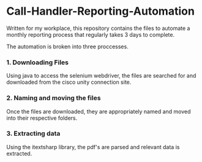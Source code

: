 # Call-Handler-Reporting-Automation
Written for my workplace, this repository contains the files to automate a monthly reporting process that regularly takes 3 days to complete.

The automation is broken into three proccesses.

### 1. Downloading Files
Using java to access the selenium webdriver, the files are searched for and downloaded from the cisco unity connection site.

### 2. Naming and moving the files
Once the files are downloaded, they are appropriately named and moved into their respective folders.

### 3. Extracting data
Using the itextsharp library, the pdf's are parsed and relevant data is extracted.
